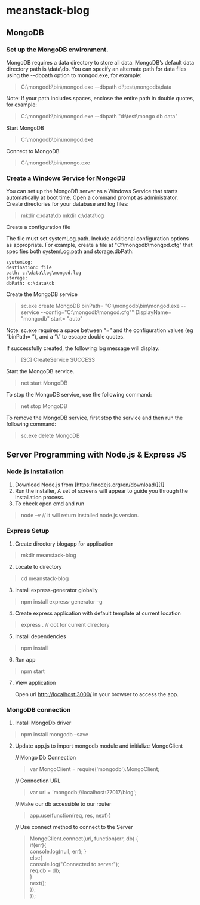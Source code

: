# meanstack-blog
## MongoDB ##
### Set up the MongoDB environment. ###

MongoDB requires a data directory to store all data. MongoDB’s default data directory path is \data\db. You can specify an alternate path for data files using the --dbpath option to mongod.exe, for example:

> C:\mongodb\bin\mongod.exe --dbpath d:\test\mongodb\data

Note: If your path includes spaces, enclose the entire path in double quotes, for example:

> C:\mongodb\bin\mongod.exe --dbpath "d:\test\mongo db data"

Start MongoDB   
> C:\mongodb\bin\mongod.exe

Connect to MongoDB  
> C:\mongodb\bin\mongo.exe

### Create a Windows Service for MongoDB ###

You can set up the MongoDB server as a Windows Service that starts automatically at boot time.
Open a command prompt as administrator.
Create directories for your database and log files:

> mkdir c:\data\db
> mkdir c:\data\log

Create a configuration file

The file must set systemLog.path. Include additional configuration options as appropriate.
For example, create a file at "C:\mongodb\mongod.cfg" that specifies both systemLog.path and storage.dbPath:

    systemLog:
    destination: file
    path: c:\data\log\mongod.log
    storage:
    dbPath: c:\data\db

Create the MongoDB service

> sc.exe create MongoDB binPath= "C:\mongodb\bin\mongod.exe --service --config=\"C:\mongodb\mongod.cfg\"" DisplayName= "mongodb" start= "auto"

Note: sc.exe requires a space between “=” and the configuration values (eg “binPath= ”), and a “\” to escape double quotes.

If successfully created, the following log message will display:

> [SC] CreateService SUCCESS

Start the MongoDB service.

> net start MongoDB


To stop the MongoDB service, use the following command:

> net stop MongoDB

To remove the MongoDB service, first stop the service and then run the following command:

>sc.exe delete MongoDB

## Server Programming with Node.js & Express JS ##

### Node.js Installation ###

1. Download Node.js from [https://nodejs.org/en/download/][1]
2. Run the installer, A set of screens will appear to guide you through the installation process.
3. To check open cmd and run
  > node –v  // it will return installed node.js version.

### Express Setup ###
1. Create directory blogapp for application 

 > mkdir meanstack-blog

2. Locate to directory

 > cd meanstack-blog

3. Install express-generator globally

 > npm install express-generator –g

4. Create express application with default template at current location 

 > express . // dot for current directory

5. Install dependencies 

 > npm install

6. Run app 

 > npm start 

7. View application

   Open url [http://localhost:3000/][2] in your browser to access the app. 


  [1]: https://nodejs.org/en/download/
  [2]: http://localhost:3000/


### MongoDB connection ###

1. Install MongoDb driver
 
 > npm install mongodb –save 

2. Update app.js to import mongodb module and initialize MongoClient


    // Mongo Db Connection
    
    > var MongoClient = require('mongodb').MongoClient;
    
    // Connection URL
    
    > var url = 'mongodb://localhost:27017/blog'; 


    // Make our db accessible to our router 
    
    > app.use(function(req, res, next){
    
    // Use connect method to connect to the Server   
    > MongoClient.connect(url, function(err, db) {  		  
    >    if(err){  
    >		console.log(null, err); }  
    >	  else{    
    >	       console.log("Connected to server");    
    >	       req.db = db;   
    >	  }  
    >	next();    
    >	 });  
    >}); 

 
